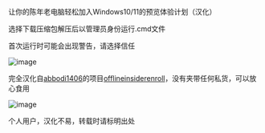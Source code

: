 让你的陈年老电脑轻松加入Windows10/11的预览体验计划（汉化）

选择下载压缩包解压后以管理员身份运行.cmd文件

首次运行时可能会出现警告，请选择信任

![image](https://user-images.githubusercontent.com/89382167/166095702-4b07241f-b3ce-4dec-9087-326aafc3e950.png)

完全汉化自[abbodi1406](https://github.com/abbodi1406)的项目[offlineinsiderenroll](https://github.com/abbodi1406/offlineinsiderenroll)，没有夹带任何私货，可以放心食用

![image](https://user-images.githubusercontent.com/89382167/166094862-432189b2-1b38-4d51-b36a-ae4fdcb915bd.png)

个人用户，汉化不易，转载时请标明出处
